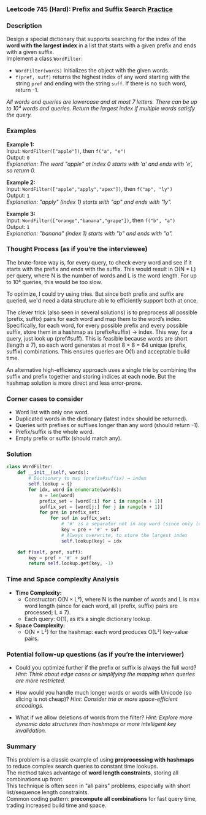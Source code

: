 ### Leetcode 745 (Hard): Prefix and Suffix Search [Practice](https://leetcode.com/problems/prefix-and-suffix-search)

### Description  
Design a special dictionary that supports searching for the index of the **word with the largest index** in a list that starts with a given prefix and ends with a given suffix.  
Implement a class `WordFilter`:
- `WordFilter(words)` initializes the object with the given words.
- `f(pref, suff)` returns the highest index of any word starting with the string `pref` and ending with the string `suff`. If there is no such word, return -1.  

*All words and queries are lowercase and at most 7 letters. There can be up to 10⁴ words and queries. Return the largest index if multiple words satisfy the query.*

### Examples  

**Example 1:**  
Input: `WordFilter(["apple"])`, then `f("a", "e")`  
Output: `0`  
*Explanation: The word "apple" at index 0 starts with 'a' and ends with 'e', so return 0.*

**Example 2:**  
Input: `WordFilter(["apple","apply","apex"])`, then `f("ap", "ly")`  
Output: `1`  
*Explanation: "apply" (index 1) starts with "ap" and ends with "ly".*

**Example 3:**  
Input: `WordFilter(["orange","banana","grape"])`, then `f("b", "a")`  
Output: `1`  
*Explanation: "banana" (index 1) starts with "b" and ends with "a".*

### Thought Process (as if you’re the interviewee)  
The brute-force way is, for every query, to check every word and see if it starts with the prefix and ends with the suffix. This would result in O(N \* L) per query, where N is the number of words and L is the word length. For up to 10⁴ queries, this would be too slow.

To optimize, I could try using tries. But since both prefix and suffix are queried, we'd need a data structure able to efficiently support both at once.

The clever trick (also seen in several solutions) is to preprocess all possible (prefix, suffix) pairs for each word and map them to the word’s index. Specifically, for each word, for every possible prefix and every possible suffix, store them in a hashmap as (prefix#suffix) → index. This way, for a query, just look up (pref#suff). This is feasible because words are short (length ≤ 7), so each word generates at most 8 × 8 = 64 unique (prefix, suffix) combinations. This ensures queries are O(1) and acceptable build time.

An alternative high-efficiency approach uses a single trie by combining the suffix and prefix together and storing indices at each node. But the hashmap solution is more direct and less error-prone.

### Corner cases to consider  
- Word list with only one word.
- Duplicated words in the dictionary (latest index should be returned).
- Queries with prefixes or suffixes longer than any word (should return -1).
- Prefix/suffix is the whole word.
- Empty prefix or suffix (should match any).

### Solution

```python
class WordFilter:
    def __init__(self, words):
        # Dictionary to map (prefix#suffix) → index
        self.lookup = {}
        for idx, word in enumerate(words):
            n = len(word)
            prefix_set = [word[:i] for i in range(n + 1)]
            suffix_set = [word[j:] for j in range(n + 1)]
            for pre in prefix_set:
                for suf in suffix_set:
                    # '#' is a separator not in any word (since only lowercase)
                    key = pre + '#' + suf
                    # Always overwrite, to store the largest index
                    self.lookup[key] = idx

    def f(self, pref, suff):
        key = pref + '#' + suff
        return self.lookup.get(key, -1)
```

### Time and Space complexity Analysis  

- **Time Complexity:**
  - Constructor: O(N × L²), where N is the number of words and L is max word length (since for each word, all (prefix, suffix) pairs are processed; L ≤ 7).
  - Each query: O(1), as it’s a single dictionary lookup.
- **Space Complexity:**
  - O(N × L²) for the hashmap: each word produces O(L²) key-value pairs.

### Potential follow-up questions (as if you’re the interviewer)  

- Could you optimize further if the prefix or suffix is always the full word?
  *Hint: Think about edge cases or simplifying the mapping when queries are more restricted.*

- How would you handle much longer words or words with Unicode (so slicing is not cheap)?
  *Hint: Consider trie or more space-efficient encodings.*

- What if we allow deletions of words from the filter?
  *Hint: Explore more dynamic data structures than hashmaps or more intelligent key invalidation.*

### Summary
This problem is a classic example of using **preprocessing with hashmaps** to reduce complex search queries to constant time lookups.  
The method takes advantage of **word length constraints**, storing all combinations up front.  
This technique is often seen in "all pairs" problems, especially with short list/sequence length constraints.  
Common coding pattern: **precompute all combinations** for fast query time, trading increased build time and space.